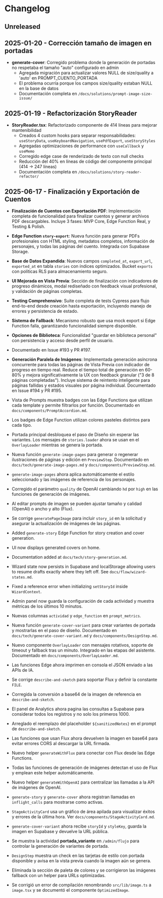 # Changelog

## Unreleased

## 2025-01-20 - Corrección tamaño de imagen en portadas
- **generate-cover**: Corregido problema donde la generación de portadas no respetaba el tamaño "auto" configurado en admin
  - Agregada migración para actualizar valores NULL de size/quality a 'auto' en PROMPT_CUENTO_PORTADA
  - El problema ocurría porque los campos size/quality estaban NULL en la base de datos
  - Documentación completa en `/docs/solutions/prompt-image-size-issue/`

## 2025-01-19 - Refactorización StoryReader
- **StoryReader.tsx**: Refactorizado componente de 414 líneas para mejorar mantenibilidad
  - Creados 4 custom hooks para separar responsabilidades: `useStoryData`, `useKeyboardNavigation`, `usePdfExport`, `useStoryStyles`
  - Agregadas optimizaciones de performance con `useCallback` y `useMemo`
  - Corregido edge case de renderizado de texto con null checks
  - Reducción del 40% en líneas de código del componente principal (414 → 247 líneas)
  - Documentación completa en `/docs/solutions/story-reader-refactor/`

## 2025-06-17 - Finalización y Exportación de Cuentos
- **Finalización de Cuentos con Exportación PDF**: Implementación completa de funcionalidad para finalizar cuentos y generar archivos PDF descargables. Incluye 3 fases: MVP Core, Edge Function Real, y Testing & Polish.
- **Edge Function `story-export`**: Nueva función para generar PDFs profesionales con HTML styling, metadatos completos, información de personajes, y todas las páginas del cuento. Integrada con Supabase Storage.
- **Base de Datos Expandida**: Nuevos campos `completed_at`, `export_url`, `exported_at` en tabla `stories` con índices optimizados. Bucket `exports` con políticas RLS para almacenamiento seguro.
- **UI Mejorada en Vista Previa**: Sección de finalización con indicadores de progreso dinámicos, modal rediseñado con feedback visual profesional, y validación de páginas completas.
- **Testing Comprehensivo**: Suite completa de tests Cypress para flujo end-to-end desde creación hasta exportación, incluyendo manejo de errores y persistencia de estado.
- **Sistema de Fallback**: Mecanismo robusto que usa mock export si Edge Function falla, garantizando funcionalidad siempre disponible.
- **Opciones de Biblioteca**: Funcionalidad "guardar en biblioteca personal" con persistencia y acceso desde perfil de usuario.
- Documentado en Issue #193 y PR #197.

- **Generación Paralela de Imágenes**: Implementada generación asíncrona concurrente para todas las páginas de Vista Previa con indicador de progreso en tiempo real. Reduce el tiempo total de generación en 60-80% y mejora significativamente la UX con feedback granular ("3 de 8 páginas completadas"). Incluye sistema de reintento inteligente para páginas fallidas y estados visuales por página individual. Documentado en Issue #194 y PR #195.
- Vista de Prompts muestra badges con las Edge Functions que utilizan cada template y permite filtrarlos por función. Documentado en `docs/components/PromptAccordion.md`.
- Los badges de Edge Function utilizan colores pasteles distintos para cada tipo.
- Portada principal desbloquea el paso de Diseño sin esperar las variantes. Los mensajes de `stories.loader` ahora se usan en el `OverlayLoader` mientras se genera la portada.
- Nueva función `generate-image-pages` para generar o regenerar ilustraciones de páginas y edición en `PreviewStep`. Documentado en `docs/tech/generate-image-pages.md` y `docs/components/PreviewStep.md`.
- `generate-image-pages` ahora aplica automáticamente el estilo seleccionado y las imágenes de referencia de los personajes.
- Corregido el parámetro `quality` de OpenAI cambiando `hd` por `high` en las funciones de generación de imágenes.
- Al editar prompts de imagen se pueden ajustar tamaño y calidad (OpenAI) o ancho y alto (Flux).
- Se corrige `generatePageImage` para incluir `story_id` en la solicitud y asegurar la actualización de imágenes de las páginas.
- Added `generate-story` Edge Function for story creation and cover generation.
- UI now displays generated covers on home.
- Documentation added at `docs/tech/story-generation.md`.
- Wizard state now persists in Supabase and localStorage allowing users to resume drafts exactly where they left off. See `docs/flow/wizard-states.md`.
- Fixed a reference error when initializing `setStoryId` inside `WizardContext`.
- Admin panel now guarda la configuración de cada actividad y muestra métricas de los últimos 10 minutos.
- Nuevas columnas `actividad` y `edge_function` en `prompt_metrics`.
- Nueva función `generate-cover-variant` para crear variantes de portada y mostrarlas en el paso de diseño. Documentado en `docs/tech/generate-cover-variant.md` y `docs/components/DesignStep.md`.
- Nuevo componente `OverlayLoader` con mensajes rotativos, soporte de timeout y fallback tras un minuto. Integrado en las etapas del asistente. Documentado en `docs/components/OverlayLoader.md`.
- Las funciones Edge ahora imprimen en consola el JSON enviado a las APIs de IA.
- Se corrige `describe-and-sketch` para soportar Flux y definir la constante `FILE`.
- Corregida la conversión a base64 de la imagen de referencia en `describe-and-sketch`.
- El panel de Analytics ahora pagina las consultas a Supabase para considerar todos los registros y no solo los primeros 1000.
- Arreglado el reemplazo del placeholder `${sanitizedNotes}` en el prompt de `describe-and-sketch`.
- Las funciones que usan Flux ahora devuelven la imagen en base64 para evitar errores CORS al descargar la URL firmada.
- Nuevo helper `generateWithFlux` para conectar con Flux desde las Edge Functions.
- Todas las funciones de generación de imágenes detectan el uso de Flux y emplean este helper automáticamente.
- Nuevo helper `generateWithOpenAI` para centralizar las llamadas a la API de imágenes de OpenAI.
- `generate-story` y `generate-cover` ahora registran llamadas en `inflight_calls` para mostrarse como activas.
- `StageActivityCard` usa un gráfico de área apilada para visualizar éxitos y errores de la última hora. Ver `docs/components/StageActivityCard.md`.
- `generate-cover-variant` ahora recibe `storyId` y `styleKey`, guarda la imagen en Supabase y devuelve la URL pública.
- Se muestra la actividad **portada_variante** en `/admin/flujo` para controlar la generación de variantes de portada.
- `DesignStep` muestra un check en las tarjetas de estilo con portada disponible y avisa en la vista previa cuando la imagen aún se genera.
- Eliminada la sección de paleta de colores y se corrigieron las imágenes fallback con un helper para URLs optimizadas.
- Se corrigió un error de compilación renombrando `src/lib/image.ts` a `image.tsx` y se documentó el componente `OptimizedImage`.
